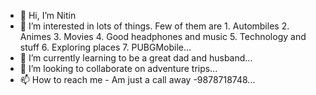 - 👋 Hi, I’m Nitin
- 👀 I’m interested in lots of things. Few of them are 1. Autombiles 2. Animes 3. Movies 4. Good headphones and music 5. Technology and stuff 6. Exploring places 7. PUBGMobile...
- 🌱 I’m currently learning to be a great dad and husband...
- 💞️ I’m looking to collaborate on adventure trips...
- 📫 How to reach me - Am just a call away -9878718748...

<!---
fc-nitin/fc-nitin is a ✨ special ✨ repository because its `README.md` (this file) appears on your GitHub profile.
You can click the Preview link to take a look at your changes.
--->
